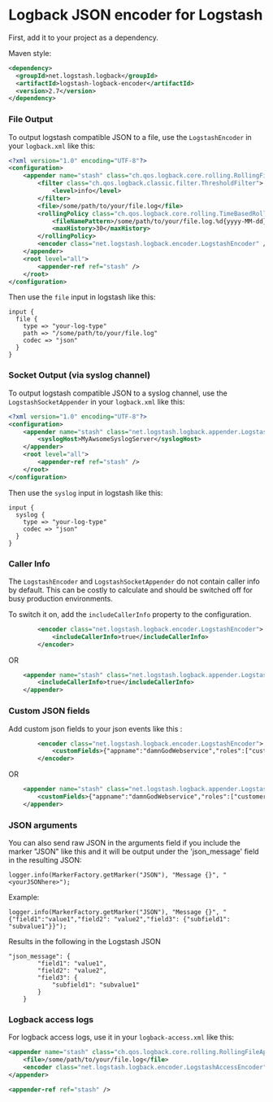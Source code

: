 # Logback JSON encoder for Logstash

First, add it to your project as a dependency.

Maven style:

```xml
<dependency>
  <groupId>net.logstash.logback</groupId>
  <artifactId>logstash-logback-encoder</artifactId>
  <version>2.7</version>
</dependency>
```

### File Output
To output logstash compatible JSON to a file, use the `LogstashEncoder` in your `logback.xml` like this:

```xml
<?xml version="1.0" encoding="UTF-8"?>
<configuration>
    <appender name="stash" class="ch.qos.logback.core.rolling.RollingFileAppender">
        <filter class="ch.qos.logback.classic.filter.ThresholdFilter">
            <level>info</level>
        </filter>
        <file>/some/path/to/your/file.log</file>
        <rollingPolicy class="ch.qos.logback.core.rolling.TimeBasedRollingPolicy">
            <fileNamePattern>/some/path/to/your/file.log.%d{yyyy-MM-dd}</fileNamePattern>
            <maxHistory>30</maxHistory>
        </rollingPolicy>
        <encoder class="net.logstash.logback.encoder.LogstashEncoder" />
    </appender>
    <root level="all">
        <appender-ref ref="stash" />
    </root>
</configuration>
```

Then use the `file` input in logstash like this:

```
input {
  file {
    type => "your-log-type"
    path => "/some/path/to/your/file.log"
    codec => "json"
  }
}
```


### Socket Output (via syslog channel)

To output logstash compatible JSON to a syslog channel, use the `LogstashSocketAppender` in your `logback.xml` like this:
```xml
<?xml version="1.0" encoding="UTF-8"?>
<configuration>
    <appender name="stash" class="net.logstash.logback.appender.LogstashSocketAppender">
        <syslogHost>MyAwsomeSyslogServer</syslogHost>
    </appender>
    <root level="all">
        <appender-ref ref="stash" />
    </root>
</configuration>
```

Then use the `syslog` input in logstash like this:

```
input {
  syslog {
    type => "your-log-type"
    codec => "json"
  }
}
```


### Caller Info
The `LogstashEncoder` and `LogstashSocketAppender` do not contain caller info by default. 
This can be costly to calculate and should be switched off for busy production environments.

To switch it on, add the `includeCallerInfo` property to the configuration.
```xml
        <encoder class="net.logstash.logback.encoder.LogstashEncoder">
            <includeCallerInfo>true</includeCallerInfo>
        </encoder>
```

OR

```xml
    <appender name="stash" class="net.logstash.logback.appender.LogstashSocketAppender">
        <includeCallerInfo>true</includeCallerInfo>
    </appender>
```


### Custom JSON fields

Add custom json fields to your json events like this : 
```xml
        <encoder class="net.logstash.logback.encoder.LogstashEncoder">
            <customFields>{"appname":"damnGodWebservice","roles":["customerorder","auth"],"buildinfo":{"version":"Version 0.1.0-SNAPSHOT","lastcommit":"75473700d5befa953c45f630c6d9105413c16fe1"}}</customFields>
        </encoder>
```

OR

```xml
    <appender name="stash" class="net.logstash.logback.appender.LogstashSocketAppender">
        <customFields>{"appname":"damnGodWebservice","roles":["customerorder","auth"],"buildinfo":{"version":"Version 0.1.0-SNAPSHOT","lastcommit":"75473700d5befa953c45f630c6d9105413c16fe1"}}</customFields>
    </appender>
```


### JSON arguments
You can also send raw JSON in the arguments field if you include the marker "JSON" like this and it will be output under the 'json_message' field in the resulting JSON:
```
logger.info(MarkerFactory.getMarker("JSON"), "Message {}", "<yourJSONhere>");
```
Example:
```
logger.info(MarkerFactory.getMarker("JSON"), "Message {}", "{"field1":"value1","field2": "value2","field3": {"subfield1": "subvalue1"}}");
```
Results in the following in the Logstash JSON
```
"json_message": {
        "field1": "value1",
        "field2": "value2",
        "field3": {
            "subfield1": "subvalue1"
        }
    }
```

### Logback access logs
For logback access logs, use it in your `logback-access.xml` like this:

```xml
<appender name="stash" class="ch.qos.logback.core.rolling.RollingFileAppender">
    <file>/some/path/to/your/file.log</file>
    <encoder class="net.logstash.logback.encoder.LogstashAccessEncoder" />
</appender>

<appender-ref ref="stash" />
```
